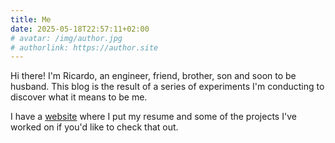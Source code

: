 ```yaml
---
title: Me
date: 2025-05-18T22:57:11+02:00
# avatar: /img/author.jpg
# authorlink: https://author.site
---
```


Hi there! I'm Ricardo, an engineer, friend, brother, son and soon to be husband. This blog is the result of a series of experiments I'm conducting to discover what it means to be me.

I have a [website](https://ricardorompar.com) where I put my resume and some of the projects I've worked on if you'd like to check that out.